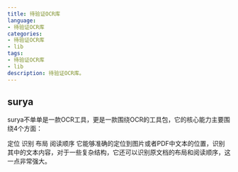 ```yaml
---
title: 待验证OCR库
language:
- 待验证OCR库
categories:
- 待验证OCR库
- lib
tags:
- 待验证OCR库
- lib
description: 待验证OCR库。
---
```


## surya

surya不单单是一款OCR工具，更是一款围绕OCR的工具包，它的核心能力主要围绕4个方面：

定位
识别
布局
阅读顺序
它能够准确的定位到图片或者PDF中文本的位置，识别其中的文本内容，对于一些复杂结构，它还可以识别原文档的布局和阅读顺序，这一点非常强大。